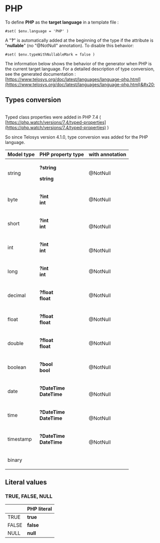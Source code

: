 # PHP

To define **PHP** as the **target language** in a template file :

```
#set( $env.language = 'PHP' )
```

A "**?**" is automatically added at the beginning of the type if the attribute is "**nullable**" (no "@NotNull" annotation). To disable this behavior:&#x20;

```
#set( $env.typeWithNullableMark = false )
```

The information below shows the behavior of the generator when PHP is the current target language. For a detailed description of type conversion, see the generated documentation : \
&#x20; [https://www.telosys.org/doc/latest/languages/language-php.html](https://www.telosys.org/doc/latest/languages/language-php.html)&#x20;

## Types conversion&#x20;

\
Typed class properties were added in PHP 7.4  ( [https://php.watch/versions/7.4/typed-properties](https://php.watch/versions/7.4/typed-properties) )

So since Telosys version 4.1.0, type conversion was added for the PHP language.

| Model type | PHP property type                                               | with annotation        |
| ---------- | --------------------------------------------------------------- | ---------------------- |
| string     | <p><strong>?string</strong> </p><p><strong>string</strong></p>  | <p></p><p>@NotNull</p> |
| byte       | <p><strong>?int</strong> <br><strong>int</strong></p>           | <p></p><p>@NotNull</p> |
| short      | <p><strong>?int</strong> <br><strong>int</strong></p>           | <p><br>@NotNull</p>    |
| int        | <p><strong>?int</strong> <br><strong>int</strong></p>           | <p><br>@NotNull</p>    |
| long       | <p><strong>?int</strong> <br><strong>int</strong></p>           | <p></p><p>@NotNull</p> |
| decimal    | <p><strong>?float</strong> <br><strong>float</strong></p>       | <p></p><p>@NotNull</p> |
| float      | <p><strong>?float</strong> <br><strong>float</strong></p>       | <p></p><p>@NotNull</p> |
| double     | <p><strong>?float</strong> <br><strong>float</strong></p>       | <p></p><p>@NotNull</p> |
| boolean    | <p><strong>?bool</strong> <br><strong>bool</strong></p>         | <p></p><p>@NotNull</p> |
| date       | <p><strong>?DateTime</strong> <br><strong>DateTime</strong></p> | <p><br>@NotNull</p>    |
| time       | <p><strong>?DateTime</strong> <br><strong>DateTime</strong></p> | <p><br>@NotNull</p>    |
| timestamp  | <p><strong>?DateTime</strong> <br><strong>DateTime</strong></p> | <p><br>@NotNull</p>    |
| binary     |                                                                 | <p><br></p>            |



## Literal values

### TRUE, FALSE, NULL

|        | PHP literal |
| ------ | ----------- |
| TRUE   | **true**    |
|  FALSE | **false**   |
|  NULL  | **null**    |
